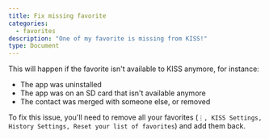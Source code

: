 ```yaml
---
title: Fix missing favorite
categories:
  - favorites
description: "One of my favorite is missing from KISS!"
type: Document
---
```


This will happen if the favorite isn't available to KISS anymore, for instance:

* The app was uninstalled
* The app was on an SD card that isn't available anymore
* The contact was merged with someone else, or removed

To fix this issue, you'll need to remove all your favorites (`⋮, KISS Settings, History Settings, Reset your list of favorites`) and add them back.
